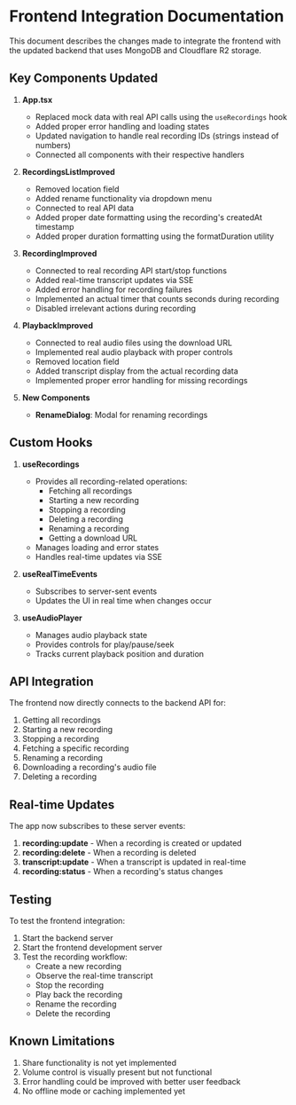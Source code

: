 # Frontend Integration Documentation

This document describes the changes made to integrate the frontend with the updated backend that uses MongoDB and Cloudflare R2 storage.

## Key Components Updated

1. **App.tsx**
   - Replaced mock data with real API calls using the `useRecordings` hook
   - Added proper error handling and loading states
   - Updated navigation to handle real recording IDs (strings instead of numbers)
   - Connected all components with their respective handlers

2. **RecordingsListImproved**
   - Removed location field
   - Added rename functionality via dropdown menu
   - Connected to real API data
   - Added proper date formatting using the recording's createdAt timestamp
   - Added proper duration formatting using the formatDuration utility

3. **RecordingImproved**
   - Connected to real recording API start/stop functions
   - Added real-time transcript updates via SSE
   - Added error handling for recording failures
   - Implemented an actual timer that counts seconds during recording
   - Disabled irrelevant actions during recording

4. **PlaybackImproved**
   - Connected to real audio files using the download URL
   - Implemented real audio playback with proper controls
   - Removed location field
   - Added transcript display from the actual recording data
   - Implemented proper error handling for missing recordings

5. **New Components**
   - **RenameDialog**: Modal for renaming recordings

## Custom Hooks

1. **useRecordings**
   - Provides all recording-related operations:
     - Fetching all recordings
     - Starting a new recording
     - Stopping a recording
     - Deleting a recording
     - Renaming a recording
     - Getting a download URL
   - Manages loading and error states
   - Handles real-time updates via SSE

2. **useRealTimeEvents**
   - Subscribes to server-sent events
   - Updates the UI in real time when changes occur

3. **useAudioPlayer**
   - Manages audio playback state
   - Provides controls for play/pause/seek
   - Tracks current playback position and duration

## API Integration

The frontend now directly connects to the backend API for:

1. Getting all recordings
2. Starting a new recording
3. Stopping a recording
4. Fetching a specific recording
5. Renaming a recording
6. Downloading a recording's audio file
7. Deleting a recording

## Real-time Updates

The app now subscribes to these server events:

1. **recording:update** - When a recording is created or updated
2. **recording:delete** - When a recording is deleted
3. **transcript:update** - When a transcript is updated in real-time
4. **recording:status** - When a recording's status changes

## Testing

To test the frontend integration:

1. Start the backend server
2. Start the frontend development server
3. Test the recording workflow:
   - Create a new recording
   - Observe the real-time transcript
   - Stop the recording
   - Play back the recording
   - Rename the recording
   - Delete the recording

## Known Limitations

1. Share functionality is not yet implemented
2. Volume control is visually present but not functional
3. Error handling could be improved with better user feedback
4. No offline mode or caching implemented yet